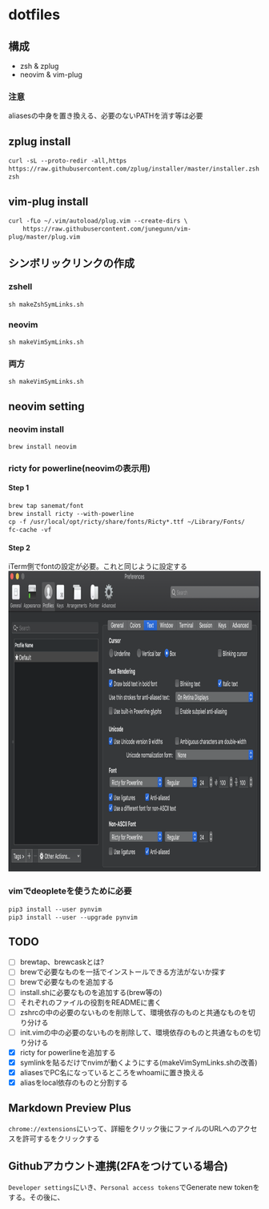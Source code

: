 # dotfiles
## 構成
- zsh & zplug
- neovim & vim-plug

### 注意
aliasesの中身を置き換える、必要のないPATHを消す等は必要

## zplug install
```
curl -sL --proto-redir -all,https https://raw.githubusercontent.com/zplug/installer/master/installer.zsh| zsh
```
## vim-plug install
```
curl -fLo ~/.vim/autoload/plug.vim --create-dirs \
    https://raw.githubusercontent.com/junegunn/vim-plug/master/plug.vim
```

## シンボリックリンクの作成
### zshell
```
sh makeZshSymLinks.sh
```

### neovim
```
sh makeVimSymLinks.sh
```

### 両方
```
sh makeVimSymLinks.sh
```

## neovim setting
### neovim install
```
brew install neovim
```
### ricty for powerline(neovimの表示用)
#### Step 1
```
brew tap sanemat/font
brew install ricty --with-powerline
cp -f /usr/local/opt/ricty/share/fonts/Ricty*.ttf ~/Library/Fonts/
fc-cache -vf
```

#### Step 2 
iTerm側でfontの設定が必要。これと同じように設定する  
<img src="./iterm_setting.png" height="600px">

### vimでdeopleteを使うために必要
```
pip3 install --user pynvim
pip3 install --user --upgrade pynvim
```

## TODO
- [ ] brewtap、brewcaskとは?
- [ ] brewで必要なものを一括でインストールできる方法がないか探す
- [ ] brewで必要なものを追加する
- [ ] install.shに必要なものを追加する(brew等の)
- [ ] それぞれのファイルの役割をREADMEに書く
- [ ] zshrcの中の必要のないものを削除して、環境依存のものと共通なものを切り分ける
- [ ] init.vimの中の必要のないものを削除して、環境依存のものと共通なものを切り分ける
- [x] ricty for powerlineを追加する
- [x] symlinkを貼るだけでnvimが動くようにする(makeVimSymLinks.shの改善)
- [x] aliasesでPC名になっているところをwhoamiに置き換える
- [x] aliasをlocal依存のものと分割する

## Markdown Preview Plus
`chrome://extensions`にいって、詳細をクリック後にファイルのURLへのアクセスを許可するをクリックする

## Githubアカウント連携(2FAをつけている場合)
`Developer settings`にいき、`Personal access tokens`でGenerate new tokenをする。その後に、

